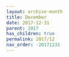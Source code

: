 ```yaml
---
layout: archive-month
title: December
date: 2017-12-31
parent: 2017
has_children: true
permalink: 2017/12
nav_order: -20171231
---
```

